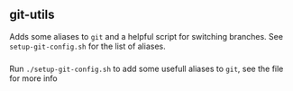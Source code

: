 ## git-utils
Adds some aliases to `git` and a helpful script for switching branches. See `setup-git-config.sh` for the list of aliases.

### 
Run `./setup-git-config.sh` to add some usefull aliases to `git`, see the file for more info
